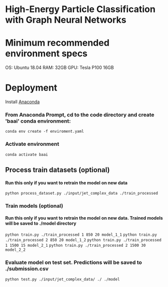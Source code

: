 # High-Energy Particle Classification with Graph Neural Networks

# Minimum recommended environment specs
OS: Ubuntu 18.04 
RAM: 32GB
GPU: Tesla P100 16GB

# Deployment 
Install [Anaconda](https://www.anaconda.com)

### From Anaconda Prompt, cd to the code directory and create 'baai' conda environment:
`conda env create -f enviroment.yaml`

### Activate environment
`conda activate baai`

## Process train datasets (optional)
#### Run this only if you want to retrain the model on new data

`python process_dataset.py ./input/jet_complex_data ./train_processed`

### Train models (optional)

#### Run this only if you want to retrain the model on new data. Trained models will be saved to ./model directory

`python train.py ./train_processed 1 850 20 model_1_1`
`python train.py ./train_processed 2 850 20 model_1_2`
`python train.py ./train_processed 1 1500 15 model_2_1`
`python train.py ./train_processed 2 1500 30 model_2_2`


### Evaluate model on test set. Predictions will be saved to ./submission.csv

`python test.py ./input/jet_complex_data/ ./ ./model`

